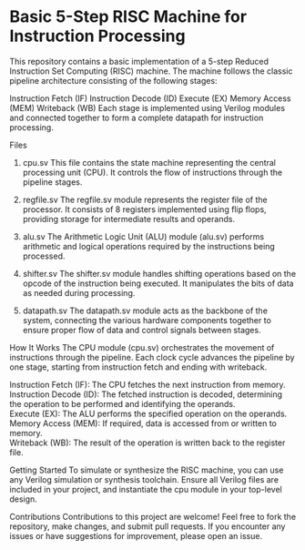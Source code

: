# Basic 5-Step RISC Machine for Instruction Processing
This repository contains a basic implementation of a 5-step Reduced Instruction Set Computing (RISC) machine. The machine follows the classic pipeline architecture consisting of the following stages:

Instruction Fetch (IF)
Instruction Decode (ID)
Execute (EX)
Memory Access (MEM)
Writeback (WB)
Each stage is implemented using Verilog modules and connected together to form a complete datapath for instruction processing.

Files
1. cpu.sv
This file contains the state machine representing the central processing unit (CPU). It controls the flow of instructions through the pipeline stages.

2. regfile.sv
The regfile.sv module represents the register file of the processor. It consists of 8 registers implemented using flip flops, providing storage for intermediate results and operands.

3. alu.sv
The Arithmetic Logic Unit (ALU) module (alu.sv) performs arithmetic and logical operations required by the instructions being processed.

4. shifter.sv
The shifter.sv module handles shifting operations based on the opcode of the instruction being executed. It manipulates the bits of data as needed during processing.

5. datapath.sv
The datapath.sv module acts as the backbone of the system, connecting the various hardware components together to ensure proper flow of data and control signals between stages.

How It Works
The CPU module (cpu.sv) orchestrates the movement of instructions through the pipeline. Each clock cycle advances the pipeline by one stage, starting from instruction fetch and ending with writeback.

Instruction Fetch (IF): The CPU fetches the next instruction from memory.<br>
Instruction Decode (ID): The fetched instruction is decoded, determining the operation to be performed and identifying the operands.<br>
Execute (EX): The ALU performs the specified operation on the operands.<br>
Memory Access (MEM): If required, data is accessed from or written to memory.<br>
Writeback (WB): The result of the operation is written back to the register file.<br>

Getting Started
To simulate or synthesize the RISC machine, you can use any Verilog simulation or synthesis toolchain. Ensure all Verilog files are included in your project, and instantiate the cpu module in your top-level design.

Contributions
Contributions to this project are welcome! Feel free to fork the repository, make changes, and submit pull requests. If you encounter any issues or have suggestions for improvement, please open an issue.

